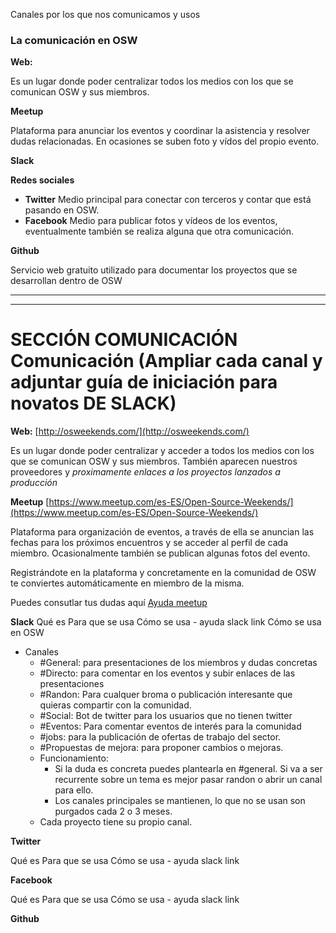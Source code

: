 Canales por los que nos comunicamos y usos


### La comunicación en OSW

**Web:**

Es un lugar donde poder centralizar todos los medios con los que se comunican OSW y sus miembros.

**Meetup**

Plataforma para anunciar los eventos y coordinar la asistencia y resolver dudas relacionadas. En ocasiones se suben foto y vídos del propio evento.

**Slack**

**Redes sociales**

  - **Twitter** Medio principal para conectar con terceros y contar que está pasando en OSW.
  - **Facebook** Medio para publicar fotos y vídeos de los eventos, eventualmente también se realiza alguna que otra comunicación.

**Github**

Servicio web gratuito utilizado para documentar los proyectos que se desarrollan dentro de OSW


-----
------

# SECCIÓN COMUNICACIÓN Comunicación (Ampliar cada canal y adjuntar guía de iniciación para novatos DE SLACK)

**Web:**
[http://osweekends.com/](http://osweekends.com/)

Es un lugar donde poder centralizar y acceder a todos los medios con los que se comunican OSW y sus miembros.
También aparecen nuestros proveedores y *proximamente enlaces a los proyectos lanzados a producción*

**Meetup**
[https://www.meetup.com/es-ES/Open-Source-Weekends/](https://www.meetup.com/es-ES/Open-Source-Weekends/)

Plataforma para organización de eventos, a través de ella se anuncian las fechas para los próximos encuentros y se acceder al perfil de cada miembro. Ocasionalmente también se publican algunas fotos del evento.

Registrándote en la plataforma y concretamente en la comunidad de OSW te conviertes automáticamente en miembro de la misma.

Puedes consutlar tus dudas aquí [Ayuda meetup](https://www.meetup.com/es-ES/help/)

**Slack**
Qué es
Para que se usa
Cómo se usa - ayuda slack link
Cómo se usa en OSW

- Canales
    - #General: para presentaciones de los miembros y dudas concretas
    - #Directo: para comentar en los eventos y subir enlaces de las presentaciones
    - #Randon: Para cualquer broma o publicación interesante que quieras compartir con la comunidad.
    - #Social: Bot de twitter para los usuarios que no tienen twitter
    - #Eventos: Para comentar eventos de interés para la comunidad
    - #jobs: para la publicación de ofertas de trabajo del sector.
    - #Propuestas de mejora: para proponer cambios o mejoras.
  - Funcionamiento:
    - Si la duda es concreta puedes plantearla en #general. Si va a ser recurrente sobre un tema es mejor pasar randon o abrir un canal para ello.
    - Los canales principales se mantienen, lo que no se usan son purgados cada 2 o 3 meses.
  - Cada proyecto tiene su propio canal.

**Twitter**

Qué es
Para que se usa
Cómo se usa - ayuda slack link

**Facebook**

Qué es
Para que se usa
Cómo se usa - ayuda slack link

**Github**
